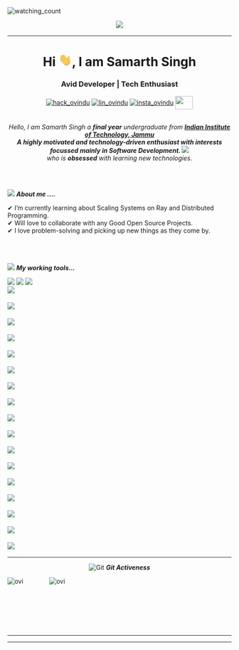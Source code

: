 
<p align="left"> 
<img src="https://komarev.com/ghpvc/?username=sam6134&color=brightgreen" alt="watching_count" />
 </p>
 <p align="center">
  <img src="https://img.shields.io/badge/Focus-Distributed%20Computing%20on%20Ray-brightgreen" />
</p>
<hr>
<h1 align="center">Hi <img src="https://raw.githubusercontent.com/ABSphreak/ABSphreak/master/gifs/Hi.gif" width="30px">, I am Samarth Singh</h1>
<h3 align="center">Avid Developer | Tech Enthusiast </h3>
<p align="center">
<a href="https://www.hackerrank.com/singhsamarth2000" target="blank"><img align="center" src="https://cdn.worldvectorlogo.com/logos/hackerrank.svg" alt="hack_ovindu" height="30" width="40" /></a>
<a href="https://www.linkedin.com/in/samarth-singh-3b993916b/" target="blank"><img align="center" src="https://image.flaticon.com/icons/png/128/174/174857.png" alt="lin_ovindu" height="30" width="40" /></a>  
<a href="https://www.instagram.com/6134_samy/" target="blank"><img align="center" src="https://image.flaticon.com/icons/png/128/174/174855.png" alt="insta_ovindu" height="30" width="40" /></a>
<a href = "mailto: singhsamarth2000@gmail.com"><img align="center" src="https://seeklogo.com/images/G/gmail-new-2020-logo-32DBE11BB4-seeklogo.com.png" height="30" width="40" /></a>
</p>
</p>



<p align="center">
  <em>
    <br>
    Hello, I am Samarth Singh a <b>final year</b> undergraduate from <a href="https://www.iitjammu.ac.in"> <b>Indian Institute of Technology, Jammu</b></a> <br>
    <b>A highly motivated and technology-driven enthusiast with interests focussed mainly in Software Development. </b> <img src="https://github.com/TheDudeThatCode/TheDudeThatCode/blob/master/Assets/Developer.gif" width="30px"> 
    <br>who is <b>obsessed</b>
    with learning new technologies.
  </em> 
  <br>
</p>
<br><br>


<img src="https://media.giphy.com/media/iY8CRBdQXODJSCERIr/giphy.gif" width="30px">&nbsp;***About me ....***


✔ I’m currently learning about Scaling Systems on Ray and Distributed Programming. <br>
✔ Will love to collaborate with any Good Open Source Projects. <br>
✔ I love problem-solving and picking up new things as they come by.<br><br><br><br>
 

<img src="https://media.giphy.com/media/iY8CRBdQXODJSCERIr/giphy.gif" width="30px">&nbsp;***My working tools...***
<p align="left">
  
  <code><img height="50" src="https://github.com/uannabi/-/blob/master/resource/git.svg"></code>
  <code><img height="50" src="https://upload.wikimedia.org/wikipedia/commons/1/19/C_Logo.png"></code>
  <code><img height="50" src="https://brandslogos.com/wp-content/uploads/thumbs/c-logo-vector.svg"></code>
  <code> <img height="50" src="https://github.com/uannabi/-/blob/master/resource/python-icon.svg"> </code>
  <code> <img height="50" src="https://softwareengineeringdaily.com/wp-content/uploads/2020/02/ray-logo.png"> </code>
  <code> <img height="50" src="https://pbs.twimg.com/media/E0KBcp4WYAQ-sr-.jpg"> </code>
  <code> <img height="50" src="https://upload.wikimedia.org/wikipedia/commons/thumb/9/9a/Visual_Studio_Code_1.35_icon.svg/1200px-Visual_Studio_Code_1.35_icon.svg.png"> </code>
  <code> <img height="50" src="https://upload.wikimedia.org/wikipedia/commons/thumb/9/9c/IntelliJ_IDEA_Icon.svg/1200px-IntelliJ_IDEA_Icon.svg.png"> </code>
  <code> <img height="50" src="https://img2.pngio.com/ski-slalom-pygame-icon-free-transparent-png-clipart-images-pygame-png-840_593.png"> </code>
  <code> <img height="50" src="https://www.vectorlogo.zone/logos/jupyter/jupyter-ar21.svg"> </code>
  <code> <img height="50" src="https://cdn.freebiesupply.com/logos/large/2x/sybase-4-logo-png-transparent.png"> </code>
  <code> <img height="50" src="https://www.vectorlogo.zone/logos/mysql/mysql-ar21.svg"> </code>
  <code> <img height="50" src="https://www.vectorlogo.zone/logos/sqlite/sqlite-ar21.svg"> </code>
  <code> <img height="50" src="https://upload.wikimedia.org/wikipedia/commons/thumb/e/ed/Pandas_logo.svg/768px-Pandas_logo.svg.png"> </code>
  <code> <img height="50" src="https://lh3.googleusercontent.com/proxy/7YnqTKhjXKfDvoswPpNFurBtyIkjmt8D2aoMpVzRnTdi-Q3xrzUkdrY54lOygJ53vHpTbJt_8v4iP6yS4lFqFNq1B5r5mbkTyCgSmcnMzAflrQ7RdS0zujGSKkKSwJf_qJlkoA"> </code>
  <code> <img height="50" src="https://upload.wikimedia.org/wikipedia/commons/thumb/3/3c/Flask_logo.svg/1200px-Flask_logo.svg.png"> </code>
  <code> <img height="50" src="https://www.vectorlogo.zone/logos/numpy/numpy-ar21.svg"> </code>
  <code> <img height="50" src="https://raw.githubusercontent.com/valohai/ml-logos/master/scipy.svg"> </code>
  <code> <img height="50" src="https://www.vectorlogo.zone/logos/reactjs/reactjs-ar21.svg"> </code>
  <code> <img height="50" src="https://seeklogo.com/images/S/scikit-learn-logo-8766D07E2E-seeklogo.com.png"> </code>
  <hr>
  <p align="center">
 <img src="https://media.giphy.com/media/W5eoZHPpUx9sapR0eu/giphy.gif" width="30px" alt="Git"/>&nbsp;<i><b>Git Activeness</b></i></p>
 
<p><img align="left" src="https://github-readme-stats.vercel.app/api/top-langs?username=sam6134&show_icons=true&locale=en&layout=compact&theme=chartreuse-dark" alt="ovi" /></p>
<p>&nbsp;<img align="right" src="https://github-readme-stats.vercel.app/api?username=sam6134&show_icons=true&locale=en&theme=chartreuse-dark" alt="ovi" width="410" /></p>
<br><br><br><br><br>

<hr>





-----







